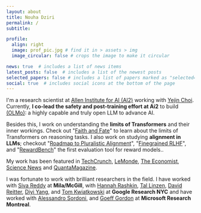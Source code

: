 ```yaml
---
layout: about
title: Nouha Dziri
permalink: /
subtitle: 

profile:
  align: right
  image: prof_pic.jpg # find it in > assets > img
  image_circular: false # crops the image to make it circular

news: true  # includes a list of news items
latest_posts: false  # includes a list of the newest posts
selected_papers: false # includes a list of papers marked as "selected={true}"
social: true  # includes social icons at the bottom of the page
---
```


I'm a research scientist at [Allen Institute for AI (AI2)](https://allenai.org/) working with [Yejin Choi](https://homes.cs.washington.edu/~yejin/).
Currently, **I  co-lead the safety and post-training effort at Ai2** to build [(OLMo)](https://allenai.org/olmo): a highly capable and truly open LLM to advance AI.

Besides this, I work on understanding the **limits of Transformers** and their inner workings. Check out "[Faith and Fate](https://arxiv.org/pdf/2305.18654)" to learn about the limits of Transformers on reasoning tasks.
I also work on studying **alignment in LLMs**; checkout "[Roadmap to Pluralistic Alignment](https://arxiv.org/pdf/2402.05070)", "[Finegrained RLHF](https://arxiv.org/pdf/2306.01693)", and "[RewardBench](https://arxiv.org/pdf/2403.13787)" the first evaluation tool for reward models..

My work has been featured in [TechCrunch](https://techcrunch.com/2024/02/23/treating-a-chatbot-nicely-might-boost-its-performance-heres-why/?guccounter=1&guce_referrer=aHR0cHM6Ly90LmNvLw&guce_referrer_sig=AQAAAFGYVLMFUWxvSeJ-pBGGhl4EDBRfF7TxrTSPiA0whuo31NZWxQURPlMqxsbl5msyVt61-kx4EIhdK8GQiVeW6rhU1OVMWqqHX37fwFqn8X8wAuXCPGhd9SIslHAIeXVlefOWXdcsa4D34BnNp7lnvyuC-zP38xfZtJV1UhpE6PpV), [LeMonde](https://www.lemonde.fr/pixels/article/2024/06/17/faut-il-s-inquieter-des-hallucinations-des-ia-comme-chatgpt-ou-gemini_6240971_4408996.html), [The Economist](https://www.economist.com/science-and-technology/2024/02/28/ai-models-make-stuff-up-how-can-hallucinations-be-controlled), [Science News](https://www.sciencenews.org/article/ai-understanding-reasoning-skill-assess) and [QuantaMagazine](https://www.quantamagazine.org/chatbot-software-begins-to-face-fundamental-limitations-20250131/).

[//]: # (In the past, I earned my PhD from the **University of Alberta** and the [Alberta Machine Intelligence Institute]&#40;https://www.amii.ca/&#41; with [Osmar Zaiane]&#40;https://webdocs.cs.ualberta.ca/~zaiane/&#41;.)
I was fortunate to work with brilliant researchers in the field.
I have worked with <a href="https://sivareddy.in/">Siva Reddy</a> at **Mila/McGill**, 
with <a href="https://hrashkin.github.io/index.html">Hannah Rashkin</a>, 
<a href="https://tallinzen.net/research/">Tal Linzen</a>,
<a href="http://www.david-reitter.com/">David Reitter</a>,
<a href="https://cs.stanford.edu/~diyiy/">Diyi Yang</a>, and 
<a href="https://research.google/people/105075/">Tom Kwiatkowski</a> at **Google Research NYC** 
and have worked with <a href="https://www.microsoft.com/en-us/research/people/alsordon/">Alessandro Sordoni</a>, and 
[Goeff Gordon](https://www.cs.cmu.edu/~ggordon/) at **Microsoft Research Montreal**.

[//]: # (Link to your social media connections, too. This theme is set up to use [Font Awesome icons]&#40;http://fortawesome.github.io/Font-Awesome/&#41; and [Academicons]&#40;https://jpswalsh.github.io/academicons/&#41;, like the ones below. Add your Facebook, Twitter, LinkedIn, Google Scholar, or just disable all of them.)
